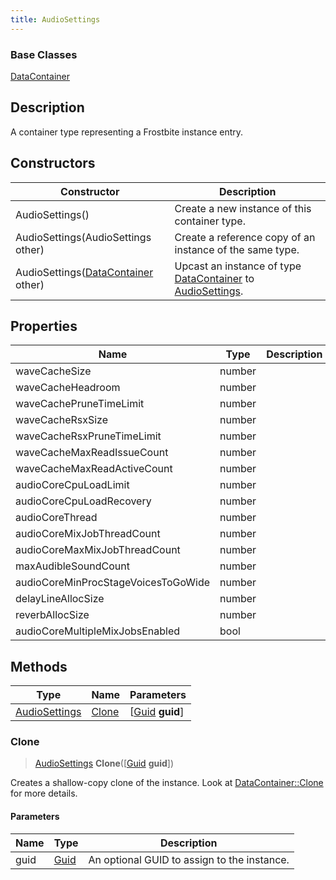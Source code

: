 ```yaml
---
title: AudioSettings
---
```

### Base Classes

[DataContainer](/vext/ref/shared/class/datacontainer)

## Description

A container type representing a Frostbite instance entry.

## Constructors

| Constructor                                                              | Description                                                                                                       |
| ------------------------------------------------------------------------ | ----------------------------------------------------------------------------------------------------------------- |
| AudioSettings()                                                          | Create a new instance of this container type.                                                                     |
| AudioSettings(AudioSettings other)                                       | Create a reference copy of an instance of the same type.                                                          |
| AudioSettings([DataContainer](/vext/ref/shared/class/datacontainer) other) | Upcast an instance of type [DataContainer](/vext/ref/shared/class/datacontainer) to [AudioSettings](AudioSettings). |

## Properties

| Name                                | Type   | Description |
| ----------------------------------- | ------ | ----------- |
| waveCacheSize                       | number |             |
| waveCacheHeadroom                   | number |             |
| waveCachePruneTimeLimit             | number |             |
| waveCacheRsxSize                    | number |             |
| waveCacheRsxPruneTimeLimit          | number |             |
| waveCacheMaxReadIssueCount          | number |             |
| waveCacheMaxReadActiveCount         | number |             |
| audioCoreCpuLoadLimit               | number |             |
| audioCoreCpuLoadRecovery            | number |             |
| audioCoreThread                     | number |             |
| audioCoreMixJobThreadCount          | number |             |
| audioCoreMaxMixJobThreadCount       | number |             |
| maxAudibleSoundCount                | number |             |
| audioCoreMinProcStageVoicesToGoWide | number |             |
| delayLineAllocSize                  | number |             |
| reverbAllocSize                     | number |             |
| audioCoreMultipleMixJobsEnabled     | bool   |             |

## Methods

| Type                           | Name            | Parameters                                     |
| ------------------------------ | --------------- | ---------------------------------------------- |
| [AudioSettings](AudioSettings) | [Clone](#clone) | \[[Guid](/vext/ref/shared/class/guid) **guid**\] |

### Clone

> [AudioSettings](AudioSettings) **Clone**(\[[Guid](/vext/ref/shared/class/guid) **guid**\])

Creates a shallow-copy clone of the instance. Look at [DataContainer::Clone](/vext/ref/shared/class/datacontainer#clone) for more details.

#### Parameters

| Name | Type         | Description                                 |
| ---- | ------------ | ------------------------------------------- |
| guid | [Guid](Guid) | An optional GUID to assign to the instance. |
